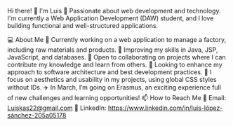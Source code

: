 Hi there! 👋 I'm Luis
🚀 Passionate about web development and technology. I'm currently a Web Application Development (DAW) student, and I love building functional and well-structured applications.

💻 About Me
🔭 Currently working on a web application to manage a factory, including raw materials and products.
🌱 Improving my skills in Java, JSP, JavaScript, and databases.
👯 Open to collaborating on projects where I can contribute my knowledge and learn from others.
🤔 Looking to enhance my approach to software architecture and best development practices.
🎨 I focus on aesthetics and usability in my projects, using global CSS styles without IDs.
✈️ In March, I’m going on Erasmus, an exciting experience full of new challenges and learning opportunities!
📫 How to Reach Me
📩 Email: Luiskas22@gmail.com
💼 LinkedIn: https://www.linkedin.com/in/luis-lópez-sánchez-205a05178

